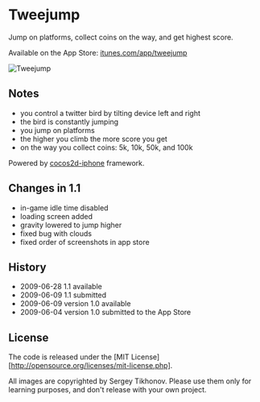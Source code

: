 # Tweejump

Jump on platforms, collect coins on the way, and get highest score.

Available on the App Store: [itunes.com/app/tweejump][1]

[1]: http://itunes.com/app/tweejump

![Tweejump](http://iplayful.com/tweejump/tweejump.jpg)

## Notes

- you control a twitter bird by tilting device left and right
- the bird is constantly jumping
- you jump on platforms
- the higher you climb the more score you get
- on the way you collect coins: 5k, 10k, 50k, and 100k

Powered by [cocos2d-iphone][10] framework.

[10]: http://code.google.com/p/cocos2d-iphone/

## Changes in 1.1

- in-game idle time disabled
- loading screen added
- gravity lowered to jump higher
- fixed bug with clouds
- fixed order of screenshots in app store

## History

- 2009-06-28 1.1 available
- 2009-06-09 1.1 submitted
- 2009-06-09 version 1.0 available
- 2009-06-04 version 1.0 submitted to the App Store

## License

The code is released under the [MIT License][http://opensource.org/licenses/mit-license.php].

All images are copyrighted by Sergey Tikhonov. Please use them only for learning purposes, and don't release with your own project.
